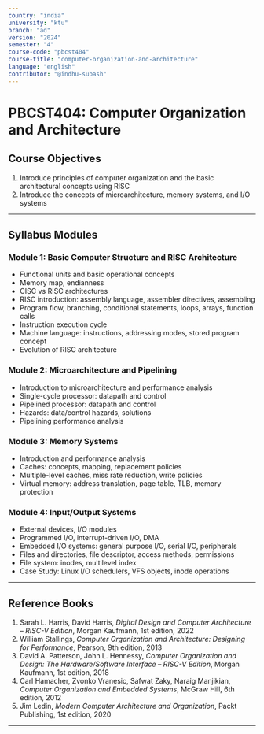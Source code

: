 ```yaml
---
country: "india"
university: "ktu"
branch: "ad"
version: "2024"
semester: "4"
course-code: "pbcst404"
course-title: "computer-organization-and-architecture"
language: "english"
contributor: "@indhu-subash"
---
```


# PBCST404: Computer Organization and Architecture

## Course Objectives

1. Introduce principles of computer organization and the basic architectural concepts using RISC  
2. Introduce the concepts of microarchitecture, memory systems, and I/O systems  

---

## Syllabus Modules

### Module 1: Basic Computer Structure and RISC Architecture
- Functional units and basic operational concepts  
- Memory map, endianness  
- CISC vs RISC architectures  
- RISC introduction: assembly language, assembler directives, assembling  
- Program flow, branching, conditional statements, loops, arrays, function calls  
- Instruction execution cycle  
- Machine language: instructions, addressing modes, stored program concept  
- Evolution of RISC architecture  

### Module 2: Microarchitecture and Pipelining
- Introduction to microarchitecture and performance analysis  
- Single-cycle processor: datapath and control  
- Pipelined processor: datapath and control  
- Hazards: data/control hazards, solutions  
- Pipelining performance analysis  

### Module 3: Memory Systems
- Introduction and performance analysis  
- Caches: concepts, mapping, replacement policies  
- Multiple-level caches, miss rate reduction, write policies  
- Virtual memory: address translation, page table, TLB, memory protection  

### Module 4: Input/Output Systems
- External devices, I/O modules  
- Programmed I/O, interrupt-driven I/O, DMA  
- Embedded I/O systems: general purpose I/O, serial I/O, peripherals  
- Files and directories, file descriptor, access methods, permissions  
- File system: inodes, multilevel index  
- Case Study: Linux I/O schedulers, VFS objects, inode operations  

---

## Reference Books

1. Sarah L. Harris, David Harris, *Digital Design and Computer Architecture – RISC-V Edition*, Morgan Kaufmann, 1st edition, 2022  
2. William Stallings, *Computer Organization and Architecture: Designing for Performance*, Pearson, 9th edition, 2013
3. David A. Patterson, John L. Hennessy, *Computer Organization and Design: The Hardware/Software Interface – RISC-V Edition*, Morgan Kaufmann, 1st edition, 2018
4. Carl Hamacher, Zvonko Vranesic, Safwat Zaky, Naraig Manjikian, *Computer Organization and Embedded Systems*, McGraw Hill, 6th edition, 2012
5. Jim Ledin, *Modern Computer Architecture and Organization*, Packt Publishing, 1st edition, 2020  

---

